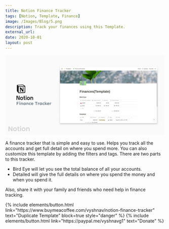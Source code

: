 ```yaml
---
title: Notion Finance Tracker
tags: [Notion, Template, Finance]
image: /Images/Blog/5.png
description: Track your finances using this Template.
external_url:
date: 2020-10-01
layout: post
---
```

![alt text](/Images/Blog/5.png "1")

A finance tracker that is simple and easy to use. Helps you track all the accounts and get full detail on where you spend more. You can also customize this template by adding the filters and tags. There are two parts to this tracker.
- Bird Eye will let you see the total balance of all your accounts.
- Detailed will give the full details on where you spend the money and when you spend it.

Also, share it with your family and friends who need help in finance tracking.

<p class="text-center">{% include elements/button.html link="https://www.buymeacoffee.com/vyshnav/notion-finance-tracker" text="Duplicate Template" block=true style="danger" %}
{% include elements/button.html link="https://paypal.me/vyshnavg1" text="Donate" %}
</p>

